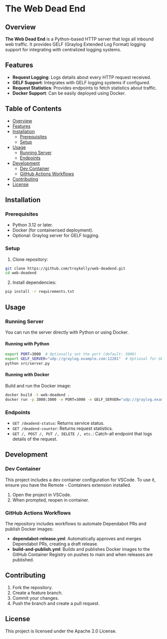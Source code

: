 # The Web Dead End

## Overview

**The Web Dead End** is a Python-based HTTP server that logs all inbound web traffic. It provides GELF (Graylog Extended Log Format) logging support for integrating with centralized logging systems.

## Features

- **Request Logging**: Logs details about every HTTP request received.
- **GELF Support**: Integrates with GELF logging systems if configured.
- **Request Statistics**: Provides endpoints to fetch statistics about traffic.
- **Docker Support**: Can be easily deployed using Docker.

## Table of Contents

- [Overview](#overview)
- [Features](#features)
- [Installation](#installation)
  - [Prerequisites](#prerequisites)
  - [Setup](#setup)
- [Usage](#usage)
  - [Running Server](#running-server)
  - [Endpoints](#endpoints)
- [Development](#development)
  - [Dev Container](#dev-container)
  - [GitHub Actions Workflows](#github-actions-workflows)
- [Contributing](#contributing)
- [License](#license)

## Installation

### Prerequisites

- Python 3.12 or later.
- Docker (for containerised deployment).
- Optional: Graylog server for GELF logging.

### Setup

1. Clone repository:

```bash
git clone https://github.com/troykelly/web-deadend.git
cd web-deadend
```

2. Install dependencies:

```bash
pip install -r requirements.txt
```

## Usage

### Running Server

You can run the server directly with Python or using Docker.

#### Running with Python

```bash
export PORT=3000  # Optionally set the port (default: 3000)
export GELF_SERVER="udp://graylog.example.com:12201"  # Optional for GELF logging
python src/server.py
```

#### Running with Docker

Build and run the Docker image:

```bash
docker build -t web-deadend .
docker run -p 3000:3000 -e PORT=3000 -e GELF_SERVER="udp://graylog.example.com:12201" web-deadend
```

### Endpoints

- `GET /deadend-status`: Returns service status.
- `GET /deadend-counter`: Returns request statistics.
- `GET /, POST /, PUT /, DELETE /, etc.`: Catch-all endpoint that logs details of the request.

## Development

### Dev Container

This project includes a dev container configuration for VSCode. To use it, ensure you have the Remote - Containers extension installed.

1. Open the project in VSCode.
2. When prompted, reopen in container.

### GitHub Actions Workflows

The repository includes workflows to automate Dependabot PRs and publish Docker images:

- **dependabot-release.yml**: Automatically approves and merges Dependabot PRs, creating a draft release.
- **build-and-publish.yml**: Builds and publishes Docker images to the GitHub Container Registry on pushes to main and when releases are published.

## Contributing

1. Fork the repository.
2. Create a feature branch.
3. Commit your changes.
4. Push the branch and create a pull request.

## License

This project is licensed under the Apache 2.0 License.
